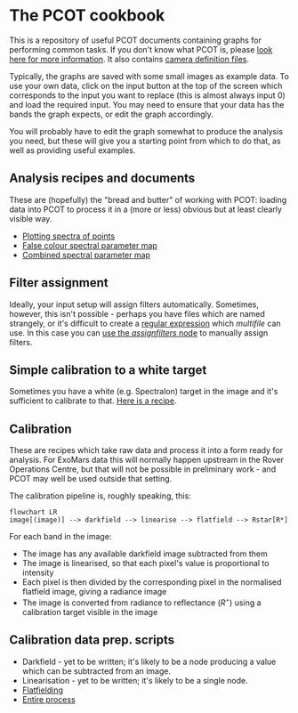 # The PCOT cookbook

This is a repository of useful PCOT documents containing graphs for performing
common tasks. If you don't know what PCOT is, please
[look here for more information](pcot.md). It also 
contains [camera definition files](cameras/).

Typically, the graphs are saved with some small images as
example data. To use your own data, click on the input button at the top of
the screen which corresponds to the input you want to replace (this is almost
always input 0) and load the required input. You may need to ensure that your
data has the bands the graph expects, or edit the graph accordingly.

You will probably have to edit the graph somewhat to produce the
analysis you need, but these will give you a starting point from
which to do that, as well as providing useful examples.

## Analysis recipes and documents

These are (hopefully) the "bread and butter" of working with PCOT: loading
data into PCOT to process it in a (more or less) obvious 
but at least clearly visible way.

* [Plotting spectra of points](recipes/spectrum.md)
* [False colour spectral parameter map](recipes/parametermap.md)
* [Combined spectral parameter map](recipes/combined.md)

## Filter assignment

Ideally, your input setup will assign filters automatically. Sometimes,
however, this isn't possible - perhaps you have files which are 
named strangely, or it's difficult to create a
[regular expression](https://au-exomars.github.io/PCOT/userguide/multifile/#which-image-is-which-filter-setting-a-file-pattern)
which *multifile* can use. In this case you can
[use the *assignfilters* node](recipes/assignfilters.md) to manually assign filters.

## Simple calibration to a white target

Sometimes you have a white (e.g. Spectralon) target in the image
and it's sufficient to calibrate to that. 
[Here is a recipe](recipes/spectralon.md).


## Calibration

These are recipes which take raw data and process it
into a form ready for analysis. For ExoMars data this will normally
happen upstream in the Rover Operations Centre, but that will
not be possible in preliminary work - and PCOT may well be used outside
that setting.

The calibration pipeline is, roughly
speaking, this:

```mermaid
flowchart LR
image[(image)] --> darkfield --> linearise --> flatfield --> Rstar[R*]
```
For each band in the image:

* The image has any available darkfield image subtracted from them
* The image is linearised, so that each pixel's value is proportional to intensity
* Each pixel is then divided by the corresponding pixel in the normalised flatfield image, giving a radiance image
* The image is converted from radiance to reflectance ($R^{\star}$) using a calibration target visible in the image


## Calibration data prep. scripts

* Darkfield - yet to be written; it's likely to be a node producing a value which can be subtracted from an image.
* Linearisation - yet to be written; it's likely to be a single node.
* [Flatfielding](recipes/flatfield.md)
* [Entire process](recipes/calibration.md)

